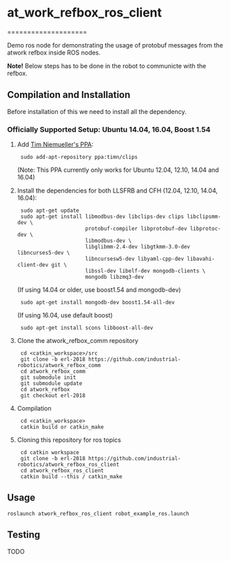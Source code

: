 # at_work_refbox_ros_client
====================

Demo ros node for demonstrating the usage of protobuf messages from the atwork refbox inside ROS nodes.
<aside class="notice">
  <strong>Note!</strong> Below steps has to be done in the robot to communicte with the refbox.
</aside>

## Compilation and Installation

Before installation of this we need to install all the dependency.
### Officially Supported Setup: Ubuntu 14.04, 16.04, Boost 1.54


1. Add [Tim Niemueller's PPA](https://launchpad.net/~timn/+archive/ubuntu/clips):
      
        sudo add-apt-repository ppa:timn/clips
    (Note: This PPA currently only works for Ubuntu 12.04, 12.10, 14.04 and 16.04)
    
2. Install the dependencies for both LLSFRB and CFH (12.04, 12.10, 14.04, 16.04):
        
        sudo apt-get update
        sudo apt-get install libmodbus-dev libclips-dev clips libclipsmm-dev \
                             protobuf-compiler libprotobuf-dev libprotoc-dev \
                             libmodbus-dev \
                             libglibmm-2.4-dev libgtkmm-3.0-dev libncurses5-dev \
                             libncursesw5-dev libyaml-cpp-dev libavahi-client-dev git \
                             libssl-dev libelf-dev mongodb-clients \
                             mongodb libzmq3-dev

     (If using 14.04 or older, use boost1.54 and mongodb-dev)

        sudo apt-get install mongodb-dev boost1.54-all-dev

     (If using 16.04, use default boost)

        sudo apt-get install scons libboost-all-dev

3. Clone the atwork_refbox_comm repository

        cd <catkin_workspace>/src
        git clone -b erl-2018 https://github.com/industrial-robotics/atwork_refbox_comm 
        cd atwork_refbox_comm
        git submodule init
        git submodule update
        cd atwork_refbox
        git checkout erl-2018

4. Compilation 

        cd <catkin_workspace>
        catkin build or catkin_make


    

5. Cloning this repository for ros topics
    
        cd catkin workspace
        git clone -b erl-2018 https://github.com/industrial-robotics/atwork_refbox_ros_client
        cd atwork_refbox_ros_client
        catkin build --this / catkin_make

   
## Usage

```roslaunch atwork_refbox_ros_client robot_example_ros.launch```

## Testing 

TODO
